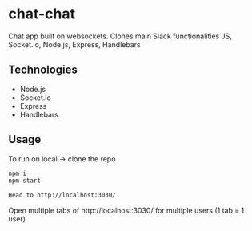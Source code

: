 # chat-chat
Chat app built on websockets. Clones main Slack functionalities
JS, Socket.io, Node.js, Express, Handlebars

## Technologies
- Node.js
- Socket.io
- Express
- Handlebars

## Usage
To run on local -> clone the repo

```bash
npm i 
npm start

Head to http://localhost:3030/
```
Open multiple tabs of http://localhost:3030/ for multiple users (1 tab = 1 user)